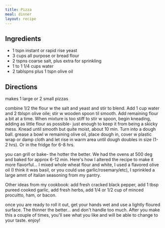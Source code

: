 ```yaml
---
title: Pizza
meal: dinner
layout: recipe
---
```


## Ingredients
* 1 tspn instant or rapid rise yeast
* 3 cups all purpose or bread flour
* 2 tspns coarse salt, plus extra for sprinkling
* 1 to 1 1/4 cups water
* 2 tablspns plus 1 tspn olive oil

## Directions
makes 1 large or 2 small pizzas

combine 1/2 the flour w the salt and yeast and stir to blend. Add 1 cup water and 2 tblspn olive oile; stir w wooden spoon til smooth. Add remaining flour a bit at a time. When mixture is too stiff to stir w spoon, begin kneading, adding as little flour as possible- just enough to keep it from being a skicky mess. Knead until smooth but quite moist, about 10 min. Turn into a dough ball. grease a bowl w remaining olive oil, place dough in, cover w plastic wrap or damp cloth and let rise in warm area until dough doubles in size (1-2 hrs). Or in the fridge for 6-8 hrs.

you can grill or bake- the hotter the better. We had the ovens at 500 deg and baked for approx 6-12 min.  Here's how I altered the recipe to make it more flavorful... I mixed whole wheat flour and white, I used a flavored olive oil (I think it was basil, or you could use garlic/rosemary/etc), I sprinkled a large amnt of italian seasoning from my pantry.

Other ideas from my cookbook: add fresh cracked black pepper, add 1 tbsp pureed cooked garlic, add fresh herbs, add 1/4 or 1/2 cup of minced procuitto, ham, or bacon.

once you are ready to roll it out, get your hands wet and use a lightly floured surface. The thinner the better... and don't handle too much. After you make this a couple of times, you'll see what you like and will be able to change to your taste. enjoy!
